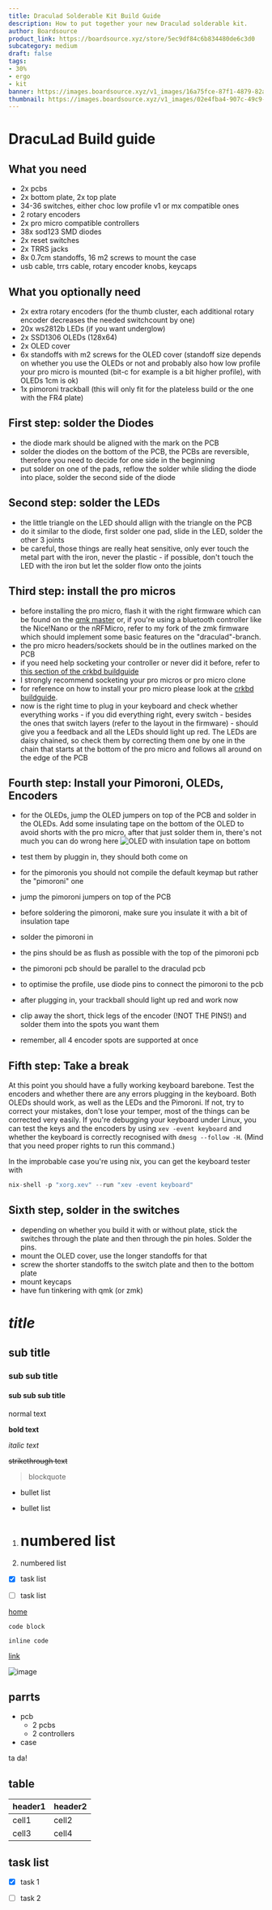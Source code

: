 ```yaml
---
title: Draculad Solderable Kit Build Guide
description: How to put together your new Draculad solderable kit.
author: Boardsource
product_link: https://boardsource.xyz/store/5ec9df84c6b834480de6c3d0
subcategory: medium
draft: false
tags: 
- 30%
- ergo
- kit
banner: https://images.boardsource.xyz/v1_images/16a75fce-87f1-4879-82ad-c8e72a3140ce.jpg
thumbnail: https://images.boardsource.xyz/v1_images/02e4fba4-907c-49c9-a258-5836d44fd519.jpg
---
```

# DracuLad Build guide
## What you need
- 2x pcbs
- 2x bottom plate, 2x top plate
- 34-36 switches, either choc low profile v1 or mx compatible ones
- 2 rotary encoders
- 2x pro micro compatible controllers
- 38x sod123 SMD diodes
- 2x reset switches
- 2x TRRS jacks
- 8x 0.7cm standoffs, 16 m2 screws to mount the case 
- usb cable, trrs cable, rotary encoder knobs, keycaps

## What you optionally need
- 2x extra rotary encoders (for the thumb cluster, each additional rotary encoder decreases the needed switchcount by one)
- 20x ws2812b LEDs (if you want underglow)
- 2x SSD1306 OLEDs (128x64)
- 2x OLED cover
- 6x standoffs with m2 screws for the OLED cover (standoff size depends on whether you use the OLEDs or not and probably also how low profile your pro micro is mounted (bit-c for example is a bit higher profile), with OLEDs 1cm is ok)
- 1x pimoroni trackball (this will only fit for the plateless build or the one with the FR4 plate)

## First step: solder the Diodes
- the diode mark should be aligned with the mark on the PCB
- solder the diodes on the bottom of the PCB, the PCBs are reversible, therefore you need to decide for one side in the beginning 
- put solder on one of the pads, reflow the solder while sliding the diode into place, solder the second side of the diode

## Second step: solder the LEDs
- the little triangle on the LED should allign with the triangle on the PCB
- do it similar to the diode, first solder one pad, slide in the LED, solder the other 3 joints
- be careful, those things are really heat sensitive, only ever touch the metal part with the iron, never the plastic - if possible, don't touch the LED with the iron but let the solder flow onto the joints

## Third step: install the pro micros
- before installing the pro micro, flash it with the right firmware which can be found on the [qmk master](https://github.com/qmk/qmk_firmware) or, if you're using a bluetooth controller like the Nice!Nano or the nRFMicro, refer to my fork of the zmk firmware which should implement some basic features on the "draculad"-branch.
- the pro micro headers/sockets should be in the outlines marked on the PCB
- if you need help socketing your controller or never did it before, refer to [this section of the crkbd buildguide](https://nicedoc.io/foostan/crkbd/blob/master/corne-classic/doc/buildguide_en.md#use-socket-to-mount-promicro)
- I strongly recommend socketing your pro micros or pro micro clone
- for reference on how to install your pro micro please look at the [crkbd buildguide](https://nicedoc.io/foostan/crkbd/blob/master/corne-classic/doc/buildguide_en.md). 
- now is the right time to plug in your keyboard and check whether everything works - if you did everything right, every switch - besides the ones that switch layers (refer to the layout in the firmware) - should give you a feedback and all the LEDs should light up red. The LEDs are daisy chained, so check them by correcting them one by one in the chain that starts at the bottom of the pro micro and follows all around on the edge of the PCB

## Fourth step: Install your Pimoroni, OLEDs, Encoders
- for the OLEDs, jump the OLED jumpers on top of the PCB and solder in the OLEDs. Add some insulating tape on the bottom of the OLED to avoid shorts with the pro micro, after that just solder them in, there's not much you can do wrong here
![OLED with insulation tape on bottom](https://github.com/MangoIV/dracuLad/blob/master/pictures/rev2/OLED_insulated.jpeg?raw=true)

- test them by pluggin in, they should both come on
- for the pimoronis you should not compile the default keymap but rather the "pimoroni" one 
- jump the pimoroni jumpers on top of the PCB
- before soldering the pimoroni, make sure you insulate it with a bit of insulation tape
- solder the pimoroni in
- the pins should be as flush as possible with the top of the pimoroni pcb
- the pimoroni pcb should be parallel to the draculad pcb
- to optimise the profile, use diode pins to connect the pimoroni to the pcb
- after plugging in, your trackball should light up red and work now 
- clip away the short, thick legs of the encoder (!NOT THE PINS!) and solder them into the spots you want them
- remember, all 4 encoder spots are supported at once

## Fifth step: Take a break
At this point you should have a fully working keyboard barebone. Test the encoders and whether there are any errors plugging in the keyboard. Both OLEDs should work, as well as the LEDs and the Pimoroni.
If not, try to correct your mistakes, don't lose your temper, most of the things can be corrected very easily.
If you're debugging your keyboard under Linux, you can test the keys and the encoders by using ```xev -event keyboard``` and whether the keyboard is correctly recognised with ```dmesg --follow -H```. (Mind that you need proper rights to run this command.) 

In the improbable case you're using nix, you can get the keyboard tester with 

```nix
nix-shell -p "xorg.xev" --run "xev -event keyboard"
``` 

## Sixth step, solder in the switches
- depending on whether you build it with or without plate, stick the switches through the plate and then through the pin holes. Solder the pins. 
- mount the OLED cover, use the longer standoffs for that
- screw the shorter standoffs to the switch plate and then to the bottom plate
- mount keycaps
- have fun tinkering with qmk (or zmk)




# *title*
## sub title
### sub sub title
#### sub sub sub title
normal text 

**bold text**

*italic text*

~~strikethrough text~~

> blockquote

* bullet list
- bullet list

1. # numbered list
2. numbered list

- [x] task list
- [ ] task list


[home](https//:how.com)
```
code block
```

`inline code`

[link](https://www.google.com)


![image](https://github.com/adam-)


## parrts

* pcb
    - 2 pcbs
    - 2 controllers
* case

ta da!

## table

| header1 | header2 |
| --- | --- |
| cell1 | cell2 |
| cell3 | cell4 |

## task list

- [x] task 1
- [ ] task 2



